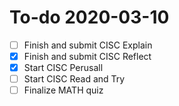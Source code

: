 # To-do 2020-03-10

- [ ] Finish and submit CISC Explain
- [X] Finish and submit CISC Reflect
- [X] Start CISC Perusall
- [ ] Start CISC Read and Try
- [ ] Finalize MATH quiz
